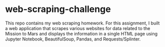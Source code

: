 # web-scraping-challenge
This repo contains my web scraping homework. For this assignment, I built a web application that scrapes various websites for data related to the Mission to Mars and displays the information in a single HTML page using Jupyter Notebook, BeautifulSoup, Pandas, and Requests/Splinter.

